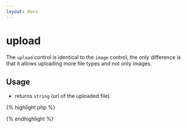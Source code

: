 ```yaml
---
layout: docs
---
```


# upload

The `upload` control is identical to the `image` control, the only difference is that it allows uploading more file types and not only images.

## Usage

* returns `string` (url of the uploaded file).

{% highlight php %}
<?php
$file_url = get_theme_mod( 'my_setting', '' );
printf( esc_attr__( 'URL of uploaded file: %s', 'my_textdomain' ), $file_url );
?>
{% endhighlight %}
